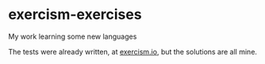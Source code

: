 # exercism-exercises
My work learning some new languages

The tests were already written, at [exercism.io](http://exercism.io/), but the solutions are all mine.
